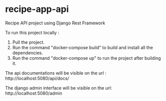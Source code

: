 # recipe-app-api
Recipe API project using Django Rest Framework

To run this project locally :
1. Pull the project.
2. Run the command "docker-compose build" to build and install all the dependencies.
3. Run the command "docker-compose up" to run the project after building it.

The api documentations will be visible on the url : http://localhost:5080/api/docs/

The django admin interface will be visible on the url: http://localhost:5080/admin
